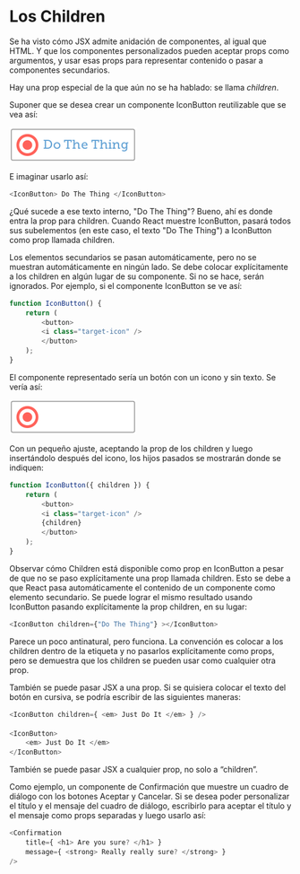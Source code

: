 # Los Children

Se ha visto cómo JSX admite anidación de componentes, al igual que HTML. Y que los componentes personalizados pueden aceptar props como argumentos, y usar esas props para representar contenido o pasar a componentes secundarios.

Hay una prop especial de la que aún no se ha hablado: se llama *children*.

Suponer que se desea crear un componente IconButton reutilizable que se vea así:

![children](./img/children.png)

E imaginar usarlo así:

```js
<IconButton> Do The Thing </IconButton>
```

¿Qué sucede a ese texto interno, "Do The Thing"? Bueno, ahí es donde entra la prop para children. Cuando React muestre IconButton, pasará todos sus subelementos (en este caso, el texto "Do The Thing") a IconButton como prop llamada children.

Los elementos secundarios se pasan automáticamente, pero no se muestran automáticamente en ningún lado. Se debe colocar explícitamente a los children en algún lugar de su componente. Si no se hace, serán ignorados. Por ejemplo, si el componente IconButton se ve así:

```js
function IconButton() {
    return (
        <button>
        <i class="target-icon" />
        </button>
    );
}
```

El componente representado sería un botón con un icono y sin texto. Se vería así:

![children](./img/children2.png)

Con un pequeño ajuste, aceptando la prop de los children y luego insertándolo después del icono, los hijos pasados se mostrarán donde se indiquen:

```js
function IconButton({ children }) {
    return (
        <button>
        <i class="target-icon" />
        {children}
        </button>
    );
}
```

Observar cómo Children está disponible como prop en IconButton a pesar de que no se paso explícitamente una prop llamada children. Esto se debe a que React pasa automáticamente el contenido de un componente como elemento secundario. Se puede lograr el mismo resultado usando IconButton pasando explícitamente la prop children, en su lugar:

```js
<IconButton children={"Do The Thing"} ></IconButton>
```

Parece un poco antinatural, pero funciona. La convención es colocar a los children dentro de la etiqueta y no pasarlos explícitamente como props, pero se demuestra que los children se pueden usar como cualquier otra prop.

También se puede pasar JSX a una prop. Si se quisiera colocar el texto del botón en cursiva, se podría escribir de las siguientes maneras:

```js
<IconButton children={ <em> Just Do It </em> } />

<IconButton>
    <em> Just Do It </em>
</IconButton>
```

También se puede pasar JSX a cualquier prop, no solo a “children”.

Como ejemplo, un componente de Confirmación que muestre un cuadro de diálogo con los botones Aceptar y Cancelar. Si se desea poder personalizar el título y el mensaje del cuadro de diálogo, escribirlo para aceptar el título y el mensaje como props separadas y luego usarlo así:

```js
<Confirmation
    title={ <h1> Are you sure? </h1> }
    message={ <strong> Really really sure? </strong> }
/>
```